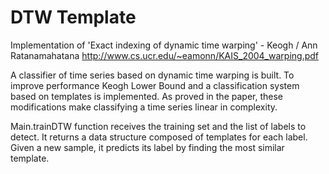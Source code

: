 # DTW Template
Implementation of 'Exact indexing of dynamic time warping' - Keogh / Ann Ratanamahatana
http://www.cs.ucr.edu/~eamonn/KAIS_2004_warping.pdf


A classifier of time series based on dynamic time warping is built. To improve performance
Keogh Lower Bound and a classification system based on templates is implemented. As proved in
the paper, these modifications make classifying a time series linear in complexity.


Main.trainDTW function receives the training set and the list of labels to detect. It returns
a data structure composed of templates for each label. Given a new sample, it predicts its label
by finding the most similar template.
